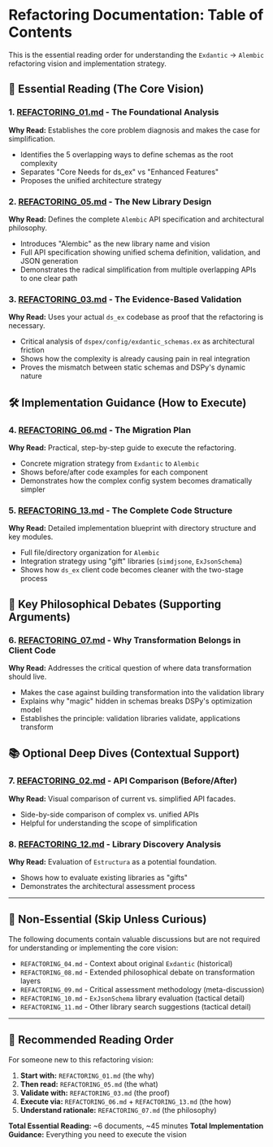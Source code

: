 # Refactoring Documentation: Table of Contents

This is the essential reading order for understanding the `Exdantic` → `Alembic` refactoring vision and implementation strategy.

## 🎯 **Essential Reading** (The Core Vision)

### 1. **[REFACTORING_01.md](REFACTORING_01.md)** - The Foundational Analysis
**Why Read:** Establishes the core problem diagnosis and makes the case for simplification.
- Identifies the 5 overlapping ways to define schemas as the root complexity
- Separates "Core Needs for ds_ex" vs "Enhanced Features" 
- Proposes the unified architecture strategy

### 2. **[REFACTORING_05.md](REFACTORING_05.md)** - The New Library Design
**Why Read:** Defines the complete `Alembic` API specification and architectural philosophy.
- Introduces "Alembic" as the new library name and vision
- Full API specification showing unified schema definition, validation, and JSON generation
- Demonstrates the radical simplification from multiple overlapping APIs to one clear path

### 3. **[REFACTORING_03.md](REFACTORING_03.md)** - The Evidence-Based Validation  
**Why Read:** Uses your actual `ds_ex` codebase as proof that the refactoring is necessary.
- Critical analysis of `dspex/config/exdantic_schemas.ex` as architectural friction
- Shows how the complexity is already causing pain in real integration
- Proves the mismatch between static schemas and DSPy's dynamic nature

## 🛠️ **Implementation Guidance** (How to Execute)

### 4. **[REFACTORING_06.md](REFACTORING_06.md)** - The Migration Plan
**Why Read:** Practical, step-by-step guide to execute the refactoring.
- Concrete migration strategy from `Exdantic` to `Alembic`
- Shows before/after code examples for each component
- Demonstrates how the complex config system becomes dramatically simpler

### 5. **[REFACTORING_13.md](REFACTORING_13.md)** - The Complete Code Structure
**Why Read:** Detailed implementation blueprint with directory structure and key modules.
- Full file/directory organization for `Alembic`
- Integration strategy using "gift" libraries (`simdjsone`, `ExJsonSchema`)
- Shows how `ds_ex` client code becomes cleaner with the two-stage process

## 🤔 **Key Philosophical Debates** (Supporting Arguments)

### 6. **[REFACTORING_07.md](REFACTORING_07.md)** - Why Transformation Belongs in Client Code
**Why Read:** Addresses the critical question of where data transformation should live.
- Makes the case against building transformation into the validation library
- Explains why "magic" hidden in schemas breaks DSPy's optimization model
- Establishes the principle: validation libraries validate, applications transform

## 📚 **Optional Deep Dives** (Contextual Support)

### 7. **[REFACTORING_02.md](REFACTORING_02.md)** - API Comparison (Before/After)
**Why Read:** Visual comparison of current vs. simplified API facades.
- Side-by-side comparison of complex vs. unified APIs
- Helpful for understanding the scope of simplification

### 8. **[REFACTORING_12.md](REFACTORING_12.md)** - Library Discovery Analysis
**Why Read:** Evaluation of `Estructura` as a potential foundation.
- Shows how to evaluate existing libraries as "gifts"
- Demonstrates the architectural assessment process

---

## 🚫 **Non-Essential** (Skip Unless Curious)

The following documents contain valuable discussions but are not required for understanding or implementing the core vision:

- `REFACTORING_04.md` - Context about original `Exdantic` (historical)
- `REFACTORING_08.md` - Extended philosophical debate on transformation layers
- `REFACTORING_09.md` - Critical assessment methodology (meta-discussion)
- `REFACTORING_10.md` - `ExJsonSchema` library evaluation (tactical detail)
- `REFACTORING_11.md` - Other library search suggestions (tactical detail)

---

## 📖 **Recommended Reading Order**

For someone new to this refactoring vision:

1. **Start with:** `REFACTORING_01.md` (the why)
2. **Then read:** `REFACTORING_05.md` (the what)  
3. **Validate with:** `REFACTORING_03.md` (the proof)
4. **Execute via:** `REFACTORING_06.md` + `REFACTORING_13.md` (the how)
5. **Understand rationale:** `REFACTORING_07.md` (the philosophy)

**Total Essential Reading:** ~6 documents, ~45 minutes
**Total Implementation Guidance:** Everything you need to execute the vision 